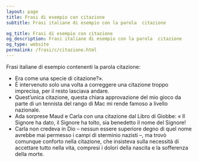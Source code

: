 ```yaml
---
layout: page
title: Frasi di esempio con citazione 
subtitle: Frasi italiane di esempio con la parola  citazione

og_title: Frasi di esempio con citazione 
og_description: Frasi italiane di esempio con la parola  citazione
og_type: website
permalink: /frasi/c/citazione.html
---
```


Frasi italiane di esempio contenenti la parola citazione:


- Era come una specie di citazione?».
- È intervenuto solo una volta a correggere una citazione troppo imprecisa, per il resto lasciava andare.
- Quest’unica citazione, questa chiara approvazione del mio gioco da parte di un tennista del rango di Mac mi rende famoso a livello nazionale.
- Ada sorprese Maud e Carla con una citazione dal Libro di Giobbe: « Il Signore ha dato, il Signore ha tolto, sia benedetto il nome del Signore!
- Carla non credeva in Dio – nessun essere superiore degno di quel nome avrebbe mai permesso i campi di sterminio nazisti –, ma trovò comunque conforto nella citazione, che insisteva sulla necessità di accettare tutto nella vita, compresi i dolori della nascita e la sofferenza della morte.
